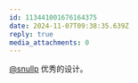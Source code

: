 ```yaml
---
id: 113441001676164375
date: 2024-11-07T09:38:35.639Z
reply: true
media_attachments: 0
---
```


[@snullp](https://c7.io/@snullp) 优秀的设计。

